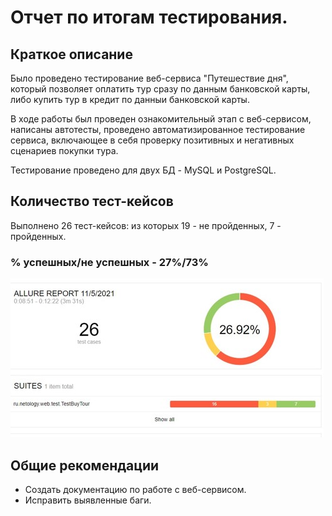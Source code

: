 # Отчет по итогам тестирования.
## Краткое описание
Было проведено тестирование веб-сервиса "Путешествие дня", который позволяет оплатить тур сразу по данным банковской карты, либо купить тур в кредит по данныи банковской карты.

В ходе работы был проведен ознакомительный этап с веб-сервисом, написаны автотесты, проведено автоматизированное тестирование сервиса, включающее в себя проверку позитивных и негативных сценариев покупки тура.

Тестирование проведено для двух БД - MySQL и PostgreSQL.

## Количество тест-кейсов
Выполнено 26 тест-кейсов: из которых 19 - не пройденных, 7 - пройденных.

### % успешных/не успешных - 27%/73%

![alt tag](https://github.com/TanziliaM/-TanziliaM-QA-diploma/blob/master/docs/Screenshot_9.jpg)

## Общие рекомендации
* Создать документацию по работе с веб-сервисом.
* Исправить выявленные баги.

